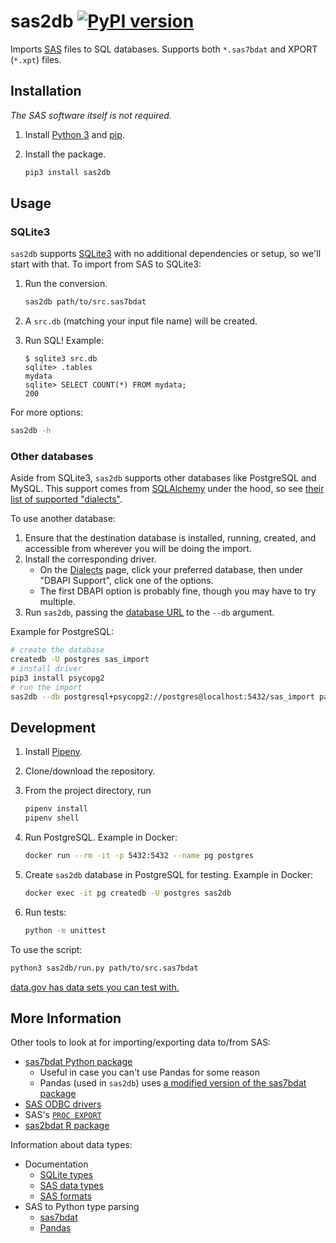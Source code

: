 # sas2db [![PyPI version](https://badge.fury.io/py/sas2db.svg)](https://badge.fury.io/py/sas2db)

Imports [SAS](<https://en.wikipedia.org/wiki/SAS_(software)>) files to SQL databases. Supports both `*.sas7bdat` and XPORT (`*.xpt`) files.

## Installation

_The SAS software itself is not required._

1. Install [Python 3](https://www.python.org/downloads/) and [pip](https://pip.pypa.io/en/stable/installing/).
1. Install the package.

   ```sh
   pip3 install sas2db
   ```

## Usage

### SQLite3

`sas2db` supports [SQLite3](https://www.sqlite.org/) with no additional dependencies or setup, so we'll start with that. To import from SAS to SQLite3:

1. Run the conversion.

   ```sh
   sas2db path/to/src.sas7bdat
   ```

1. A `src.db` (matching your input file name) will be created.
1. Run SQL! Example:

   ```
   $ sqlite3 src.db
   sqlite> .tables
   mydata
   sqlite> SELECT COUNT(*) FROM mydata;
   200
   ```

For more options:

```sh
sas2db -h
```

### Other databases

Aside from SQLite3, `sas2db` supports other databases like PostgreSQL and MySQL. This support comes from [SQLAlchemy](https://www.sqlalchemy.org/) under the hood, so see [their list of supported "dialects"](https://docs.sqlalchemy.org/en/latest/dialects/index.html).

To use another database:

1. Ensure that the destination database is installed, running, created, and accessible from wherever you will be doing the import.
1. Install the corresponding driver.
   - On the [Dialects](https://docs.sqlalchemy.org/en/latest/dialects/index.html) page, click your preferred database, then under "DBAPI Support", click one of the options.
   - The first DBAPI option is probably fine, though you may have to try multiple.
1. Run `sas2db`, passing the [database URL](https://docs.sqlalchemy.org/en/latest/core/engines.html#database-urls) to the `--db` argument.

Example for PostgreSQL:

```sh
# create the database
createdb -U postgres sas_import
# install driver
pip3 install psycopg2
# run the import
sas2db --db postgresql+psycopg2://postgres@localhost:5432/sas_import path/to/src.sas7bdat
```

## Development

1. Install [Pipenv](https://pipenv.readthedocs.io/en/latest/).
1. Clone/download the repository.
1. From the project directory, run

   ```sh
   pipenv install
   pipenv shell
   ```

1. Run PostgreSQL. Example in Docker:

   ```sh
   docker run --rm -it -p 5432:5432 --name pg postgres
   ```

1. Create `sas2db` database in PostgreSQL for testing. Example in Docker:

   ```sh
   docker exec -it pg createdb -U postgres sas2db
   ```

1. Run tests:

   ```sh
   python -m unittest
   ```

To use the script:

```sh
python3 sas2db/run.py path/to/src.sas7bdat
```

[data.gov has data sets you can test with.](https://catalog.data.gov/dataset?res_format=Zipped+SAS7BDAT)

## More Information

Other tools to look at for importing/exporting data to/from SAS:

- [sas7bdat Python package](https://pypi.org/project/sas7bdat/)
  - Useful in case you can't use Pandas for some reason
  - Pandas (used in `sas2db`) uses [a modified version of the sas7bdat package](https://github.com/pandas-dev/pandas/blob/master/pandas/io/sas/sas7bdat.py)
- [SAS ODBC drivers](http://support.sas.com/software/products/odbc/index.html)
- SAS's [`PROC EXPORT`](http://support.sas.com/documentation/cdl/en/proc/61895/HTML/default/viewer.htm#a000393175.htm)
- [sas2bdat R package](https://cran.r-project.org/web/packages/sas7bdat/index.html)

Information about data types:

- Documentation
  - [SQLite types](https://www.sqlite.org/datatype3.html#affinity_name_examples)
  - [SAS data types](http://support.sas.com/documentation/cdl/en/fedsqlref/67364/HTML/default/viewer.htm#n19bf2z7e9p646n0z224cokuj567.htm)
  - [SAS formats](http://support.sas.com/documentation/cdl/en/lrdict/64316/HTML/default/viewer.htm#a001263753.htm)
- SAS to Python type parsing
  - [sas7bdat](https://bitbucket.org/jaredhobbs/sas7bdat/src/d712283fd4a7319c7dffe44b17f25d7917e63724/sas7bdat.py#lines-454:490)
  - [Pandas](https://github.com/pandas-dev/pandas/blob/0409521665bd436a10aea7e06336066bf07ff057/pandas/io/sas/sas7bdat.py#L659-L685)
